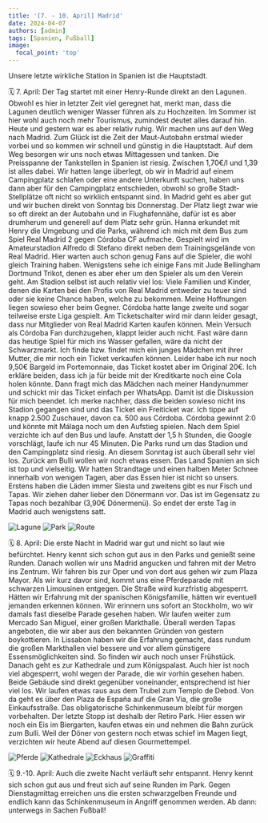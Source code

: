 ```yaml
---
title: '[7. - 10. April] Madrid'
date: 2024-04-07
authors: [admin]
tags: [Spanien, Fußball]
image:
  focal_point: 'top'
---
```

Unsere letzte wirkliche Station in Spanien ist die Hauptstadt.

<!--more-->

🗓️ 7. April: Der Tag startet mit einer Henry-Runde direkt an den Lagunen. Obwohl es hier in letzter Zeit viel geregnet hat, merkt man, dass die Lagunen deutlich weniger Wasser führen als zu Hochzeiten. Im Sommer ist hier wohl auch noch mehr Tourismus, zumindest deutet alles darauf hin. Heute und gestern war es aber relativ ruhig. Wir machen uns auf den Weg nach Madrid. Zum Glück ist die Zeit der Maut-Autobahn erstmal wieder vorbei und so kommen wir schnell und günstig in die Hauptstadt. Auf dem Weg besorgen wir uns noch etwas Mittagessen und tanken. Die Preisspanne der Tankstellen in Spanien ist riesig. Zwischen 1,70€/l und 1,39 ist alles dabei. Wir hatten lange überlegt, ob wir in Madrid auf einem Campingplatz schlafen oder eine andere Unterkunft suchen, haben uns dann aber für den Campingplatz entschieden, obwohl so große Stadt-Stellplätze oft nicht so wirklich entspannt sind. In Madrid geht es aber gut und wir buchen direkt von Sonntag bis Donnerstag. Der Platz liegt zwar wie so oft direkt an der Autobahn und in Flughafennähe, dafür ist es aber drumherum und generell auf dem Platz sehr grün. Hanna erkundet mit Henry die Umgebung und die Parks, während ich mich mit dem Bus zum Spiel Real Madrid 2 gegen Córdoba CF aufmache. Gespielt wird im Amateurstadion Alfredo di Stefano direkt neben dem Trainingsgelände von Real Madrid. Hier warten auch schon genug Fans auf die Spieler, die wohl gleich Training haben. Wenigstens sehe ich einige Fans mit Jude Bellingham Dortmund Trikot, denen es aber eher um den Spieler als um den Verein geht. Am Stadion selbst ist auch relativ viel los: Viele Familien und Kinder, denen die Karten bei den Profis von Real Madrid entweder zu teuer sind oder sie keine Chance haben, welche zu bekommen. Meine Hoffnungen liegen sowieso eher beim Gegner. Córdoba hatte lange zweite und sogar teilweise erste Liga gespielt. Am Ticketschalter wird mir dann leider gesagt, dass nur Mitglieder von Real Madrid Karten kaufen können. Mein Versuch als Córdoba Fan durchzugehen, klappt leider auch nicht. Fast wäre dann das heutige Spiel für mich ins Wasser gefallen, wäre da nicht der Schwarzmarkt. Ich finde bzw. findet mich ein junges Mädchen mit ihrer Mutter, die mir noch ein Ticket verkaufen können. Leider habe ich nur noch 9,50€ Bargeld im Portemonnaie, das Ticket kostet aber im Original 20€. Ich erkläre beiden, dass ich ja für beide mit der Kreditkarte noch eine Cola holen könnte. Dann fragt mich das Mädchen nach meiner Handynummer und schickt mir das Ticket einfach per WhatsApp. Damit ist die Diskussion für mich beendet. Ich merke nachher, dass die beiden sowieso nicht ins Stadion gegangen sind und das Ticket ein Freiticket war. Ich tippe auf knapp 2.500 Zuschauer, davon ca. 500 aus Córdoba. Córdoba gewinnt 2:0 und könnte mit Málaga noch um den Aufstieg spielen. Nach dem Spiel verzichte ich auf den Bus und laufe. Anstatt der 1,5 h Stunden, die Google vorschlägt, laufe ich nur 45 Minuten. Die Parks rund um das Stadion und den Campingplatz sind riesig. An diesem Sonntag ist auch überall sehr viel los. Zurück am Bulli wollen wir noch etwas essen. Das Land Spanien an sich ist top und vielseitig. Wir hatten Strandtage und einen halben Meter Schnee innerhalb von wenigen Tagen, aber das Essen hier ist nicht so unsers. Erstens haben die Läden immer Siesta und zweitens gibt es nur Fisch und Tapas. Wir ziehen daher lieber den Dönermann vor. Das ist im Gegensatz zu Tapas noch bezahlbar (3,90€ Dönermenü). So endet der erste Tag in Madrid auch wenigstens satt.

<img src="Lagune.jpg" alt="Lagune" caption="">

<img src="Park.jpg" alt="Park" caption=" ">

<img src="Route_07.04.24.jpg" alt="Route" caption=" ">

🗓️ 8. April: Die erste Nacht in Madrid war gut und nicht so laut wie befürchtet. Henry kennt sich schon gut aus in den Parks und genießt seine Runden. Danach wollen wir uns Madrid angucken und fahren mit der Metro ins Zentrum. Wir fahren bis zur Oper und von dort aus gehen wir zum Plaza Mayor. Als wir kurz davor sind, kommt uns eine Pferdeparade mit schwarzen Limousinen entgegen. Die Straße wird kurzfristig abgesperrt. Hätten wir Erfahrung mit der spanischen Königsfamilie, hätten wir eventuell jemanden erkennen können. Wir erinnern uns sofort an Stockholm, wo wir damals fast dieselbe Parade gesehen haben. Wir laufen weiter zum Mercado San Miguel, einer großen Markthalle. Überall werden Tapas angeboten, die wir aber aus den bekannten Gründen von gestern boykottieren. In Lissabon haben wir die Erfahrung gemacht, dass rundum die großen Markthallen viel bessere und vor allem günstigere Essensmöglichkeiten sind. So finden wir auch noch unser Frühstück. Danach geht es zur Kathedrale und zum Königspalast. Auch hier ist noch viel abgesperrt, wohl wegen der Parade, die wir vorhin gesehen haben. Beide Gebäude sind direkt gegenüber voneinander, entsprechend ist hier viel los. Wir laufen etwas raus aus dem Trubel zum Templo de Debod. Von da geht es über den Plaza de España auf die Gran Via, die große Einkaufsstraße. Das obligatorische Schinkenmuseum bleibt für morgen vorbehalten. Der letzte Stopp ist deshalb der Retiro Park. Hier essen wir noch ein Eis im Biergarten, kaufen etwas ein und nehmen die Bahn zurück zum Bulli. Weil der Döner von gestern noch etwas schief im Magen liegt, verzichten wir heute Abend auf diesen Gourmettempel.

<img src="Pferde.jpg" alt="Pferde" caption="">

<img src="Kathedrale.jpg" alt="Kathedrale" caption="">

<img src="Eckhaus.jpg" alt="Eckhaus" caption="">

<img src="Graffiti.jpg" alt="Graffiti" caption="">

🗓️ 9.-10. April: Auch die zweite Nacht verläuft sehr entspannt. Henry kennt sich schon gut aus und freut sich auf seine Runden im Park. Gegen Dienstagmittag erreichen uns die ersten schwarzgelben Freunde und endlich kann das Schinkenmuseum in Angriff genommen werden. Ab dann: unterwegs in Sachen Fußball!